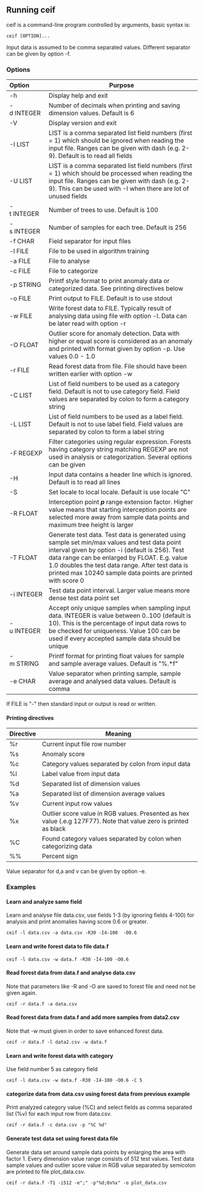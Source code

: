 ## Running ceif
ceif is a command-line program controlled by arguments, basic syntax is:

    ceif [OPTION]...

Input data is assumed to be comma separated values. Different separator can be given by option -f.
### Options

| Option | Purpose  |
|:----|----|
| -h&nbsp;&nbsp;&nbsp;&nbsp;&nbsp;&nbsp;&nbsp;&nbsp;&nbsp;&nbsp;&nbsp;&nbsp;&nbsp;| Display help and exit|
| -d&nbsp;INTEGER | Number of decimals when printing and saving dimension values. Default is 6|
| -V | Display version and exit|
| -I&nbsp;LIST | LIST is a comma separated list field numbers (first = 1) which should be ignored when reading the input file. Ranges can be given with dash (e.g. 2-9). Default is to read all fields|
| -U&nbsp;LIST | LIST is a comma separated list field numbers (first = 1) which should be processed when reading the input file. Ranges can be given with dash (e.g. 2-9). This can be used with -I when there are lot of unused fields|
| -t&nbsp;INTEGER&nbsp;&nbsp; | Number of trees to use. Default is 100|
| -s&nbsp;INTEGER | Number of samples for each tree. Default is 256|
| -f&nbsp;CHAR | Field separator for input files|
| -l&nbsp;FILE | File to be used in algorithm training| 
| -a&nbsp;FILE | File to analyse|
| -c&nbsp;FILE | File to categorize|
| -p&nbsp;STRING | Printf style format to print anomaly data or categorized data. See printing directives below|
| -o&nbsp;FILE | Print output to FILE. Default is to use stdout|
| -w&nbsp;FILE | Write forest data to FILE. Typically result of analysing data using file with option -l. Data can be later read with option -r|
| -O&nbsp;FLOAT| Outlier score for anomaly detection. Data with higher or equal score is considered as an anomaly and printed with format given by option -p. Use values 0.0 - 1.0|
| -r&nbsp;FILE | Read forest data from file. File should have been written earlier with option -w|
| -C&nbsp;LIST | List of field numbers to be used as a category field. Default is not to use category field. Field values are separated by colon to form a category string|
| -L&nbsp;LIST | List of field numbers to be used as a label field. Default is not to use label field. Field values are separated by colon to form a label string|
| -F&nbsp;REGEXP | Filter categories using regular expression. Forests having category string matching REGEXP are not used in analysis or categorization. Several options can be given|
| -H | Input data contains a header line which is ignored. Default is to read all lines|
| -S | Set locale to local locale. Default is use locale "C"|
| -R&nbsp;FLOAT| Interception point ***p*** range extension factor. Higher value means that starting interception points are selected more away from sample data points and maximum tree height is larger|
| -T&nbsp;FLOAT| Generate test data. Test data is generated using sample set min/max values and test data point interval given by option -i (default is 256). Test data range can be enlarged by FLOAT. E.g. value 1.0 doubles the test data range. After test data is printed max 10240 sample data points are printed with score 0|
| -i&nbsp;INTEGER| Test data point interval. Larger value means more dense test data point set|
| -u&nbsp;INTEGER| Accept only unique samples when sampling input data. INTEGER is value between 0..100 (default is 10). This is the percentage of input data rows to be checked for uniqueness. Value 100 can be used if every accepted sample data should be unique|
| -m&nbsp;STRING| Printf format for printing float values for sample and sample average values. Default is "%.*f"|
| -e&nbsp;CHAR| Value separator when printing sample, sample average and analysed data values. Default is comma|
If FILE is "-" then standard input or output is read or written.

#### Printing directives

| Directive | Meaning |
|----|----|
| %r | Current input file row number|
| %s | Anomaly score |
| %c | Category values separated by colon from input data|
| %l | Label value from input data|
| %d | Separated list of dimension values|
| %a | Separated list of dimension average values|
| %v | Current input row values|
| %x | Outlier score value in RGB values. Presented as hex value (.e.g 127F77). Note that value zero is printed as black|
| %C | Found category values separated by colon when categorizing data|
| %% | Percent sign|

Value separator for d,a and v can be given by option -e.

### Examples

#### Learn and analyze same field
Learn and analyse file data.csv, use fields 1-3 (by ignoring fields 4-100) for analysis and print anomalies having score 0.6 or greater.

    ceif -l data.csv -a data.csv -R30 -I4-100  -O0.6

#### Learn and write forest data to file data.f

    ceif -l data.csv -w data.f -R30 -I4-100 -O0.6

#### Read forest data from data.f and analyse data.csv
Note that parameters like -R and -O are saved to forest file and need not be given again.  

    ceif -r data.f -a data.csv

####  Read forest data from data.f and add more samples from data2.csv 
Note that -w must given in order to save enhanced forest data.

    ceif -r data.f -l data2.csv -w data.f

#### Learn and write forest data with category
Use field number 5 as category field

    ceif -l data.csv -w data.f -R30 -I4-100 -O0.6 -C 5

#### categorize data from data.csv using forest data from previous example
Print analyzed category value (%C) and select fields as comma separated list (%v) for each input row from data.csv.

    ceif -r data.f -c data.csv -p "%C %d"

#### Generate test data set using forest data file
Generate data set around sample data points by enlarging the area with factor 1. Every dimension value range consists of 512 test values. 
Test data sample values and outlier score value in RGB value separated by semicolon are printed to file plot_data.csv.

    ceif -r data.f -T1 -i512 -e";" -p"%d;0x%x" -o plot_data.csv
